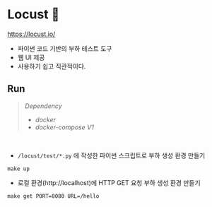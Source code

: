 # Locust 🦗
https://locust.io/
* 파이썬 코드 기반의 부하 테스트 도구
* 웹 UI 제공
* 사용하기 쉽고 직관적이다.

## Run

> *Dependency*
> * *docker*
> * *docker-compose V1*

<br>

* `/locust/test/*.py` 에 작성한 파이썬 스크립트로 부하 생성 환경 만들기
```shell
make up
```

* 로컬 환경(http://localhost)에 HTTP GET 요청 부하 생성 환경 만들기
```shell
make get PORT=8080 URL=/hello
```